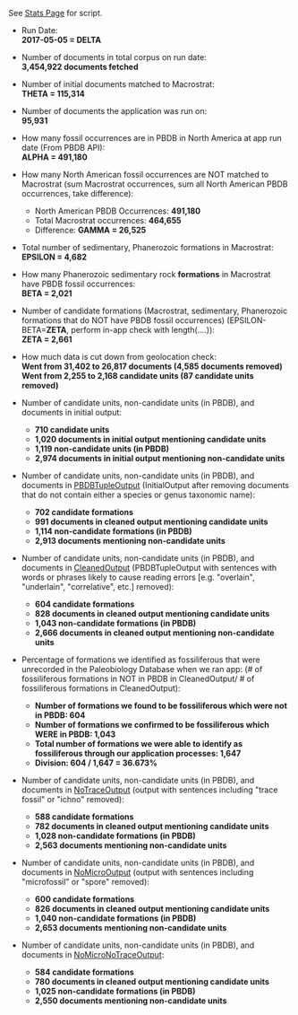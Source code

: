 See [Stats Page](https://github.com/ItoErika/PBDB_Fidelity_app/edit/master/Analysis/Stats.R) for script.

+ Run Date:\
**2017-05-05 = DELTA**
+ Number of documents in total corpus on run date:\
**3,454,922 documents fetched**
+ Number of initial documents matched to Macrostrat:\
**THETA = 115,314**
+ Number of documents the application was run on:\
**95,931**
+ How many fossil occurrences are in PBDB in North America at app run date (From PBDB API):\
**ALPHA = 491,180**
+ How many North American fossil occurrences are NOT matched to Macrostrat (sum Macrostrat occurrences, sum all North American PBDB occurrences, take difference):
    + North American PBDB Occurrences: **491,180**
    + Total Macrostrat occurrences: **464,655**
    + Difference: **GAMMA = 26,525**
+ Total number of sedimentary, Phanerozoic formations in Macrostrat:\
**EPSILON = 4,682**
+ How many  Phanerozoic sedimentary rock **formations** in Macrostrat have PBDB fossil occurrences:\
**BETA = 2,021**
+ Number of candidate formations (Macrostrat, sedimentary, Phanerozoic formations that do NOT have PBDB fossil occurrences) (EPSILON-BETA=**ZETA**, perform in-app check with length(....)):\
**ZETA = 2,661**
+ How much data is cut down from geolocation check:\
**Went from 31,402 to 26,817 documents (4,585 documents removed)**\
**Went from 2,255 to 2,168 candidate units (87 candidate units removed)**

+ Number of candidate units, non-candidate units (in PBDB), and documents in initial output:
    + **710 candidate units**
    + **1,020 documents in initial output mentioning candidate units**
    + **1,119 non-candidate units (in PBDB)**
    + **2,974 documents in initial output mentioning non-candidate units**
    
+ Number of candidate units, non-candidate units (in PBDB), and documents in [PBDBTupleOutput](https://github.com/ItoErika/PBDB_Fidelity_app/edit/master/Output_Cleaning.R) (InitialOutput after removing documents that do not contain either a species or genus taxonomic name):
    + **702 candidate formations**
    + **991 documents in cleaned output mentioning candidate units**
    + **1,114 non-candidate formations (in PBDB)**
    + **2,913 documents mentioning non-candidate units**    
    
+ Number of candidate units, non-candidate units (in PBDB), and documents in [CleanedOutput](https://github.com/ItoErika/PBDB_Fidelity_app/edit/master/Output_Cleaning.R) (PBDBTupleOutput with sentences with words or phrases likely to cause reading errors [e.g. "overlain", "underlain", "correlative", etc.] removed):
    + **604 candidate formations**
    + **828 documents in cleaned output mentioning candidate units**
    + **1,043 non-candidate formations (in PBDB)**
    + **2,666 documents in cleaned output mentioning non-candidate units**
   
+ Percentage of formations we identified as fossiliferous that were unrecorded in the Paleobiology Database when we ran app: (# of fossiliferous formations in NOT in PBDB in CleanedOutput/ # of fossiliferous formations in CleanedOutput):
    + **Number of formations we found to be fossiliferous which were not in PBDB: 604**
    + **Number of formations we confirmed to be fossiliferous which WERE in PBDB: 1,043**
    + **Total number of formations we were able to identify as fossiliferous through our application processes: 1,647**
    + **Division: 604 / 1,647 = 36.673%**

+ Number of candidate units, non-candidate units (in PBDB), and documents in [NoTraceOutput](https://github.com/ItoErika/PBDB_Fidelity_app/edit/master/Output_Cleaning.R) (output with sentences including "trace fossil" or "ichno" removed):
    + **588 candidate formations**
    + **782 documents in cleaned output mentioning candidate units**
    + **1,028 non-candidate formations (in PBDB)**
    + **2,563 documents mentioning non-candidate units**
    
+ Number of candidate units, non-candidate units (in PBDB), and documents in [NoMicroOutput](https://github.com/ItoErika/PBDB_Fidelity_app/edit/master/Output_Cleaning.R) (output with sentences including "microfossil" or "spore" removed):
    + **600 candidate formations**
    + **826 documents in cleaned output mentioning candidate units**
    + **1,040 non-candidate formations (in PBDB)**
    + **2,653 documents mentioning non-candidate units**
    
+ Number of candidate units, non-candidate units (in PBDB), and documents in [NoMicroNoTraceOutput](https://github.com/ItoErika/PBDB_Fidelity_app/edit/master/Output_Cleaning.R):
    + **584 candidate formations**
    + **780 documents in cleaned output mentioning candidate units**
    + **1,025 non-candidate formations (in PBDB)**
    + **2,550 documents mentioning non-candidate units**
    

    
